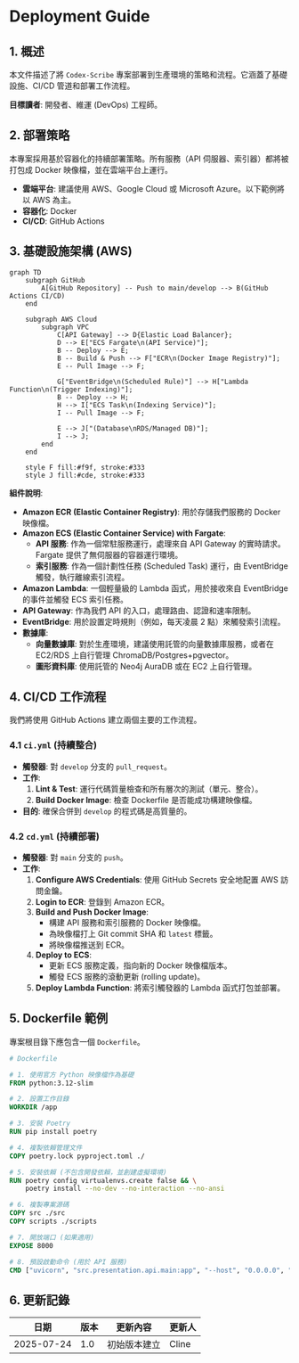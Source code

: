 # Deployment Guide

## 1. 概述

本文件描述了將 `Codex-Scribe` 專案部署到生產環境的策略和流程。它涵蓋了基礎設施、CI/CD 管道和部署工作流程。

**目標讀者**: 開發者、維運 (DevOps) 工程師。

## 2. 部署策略

本專案採用基於容器化的持續部署策略。所有服務（API 伺服器、索引器）都將被打包成 Docker 映像檔，並在雲端平台上運行。

- **雲端平台**: 建議使用 AWS、Google Cloud 或 Microsoft Azure。以下範例將以 AWS 為主。
- **容器化**: Docker
- **CI/CD**: GitHub Actions

## 3. 基礎設施架構 (AWS)

```mermaid
graph TD
    subgraph GitHub
        A[GitHub Repository] -- Push to main/develop --> B(GitHub Actions CI/CD)
    end

    subgraph AWS Cloud
        subgraph VPC
            C[API Gateway] --> D{Elastic Load Balancer};
            D --> E["ECS Fargate\n(API Service)"];
            B -- Deploy --> E;
            B -- Build & Push --> F["ECR\n(Docker Image Registry)"];
            E -- Pull Image --> F;
            
            G["EventBridge\n(Scheduled Rule)"] --> H["Lambda Function\n(Trigger Indexing)"];
            B -- Deploy --> H;
            H --> I["ECS Task\n(Indexing Service)"];
            I -- Pull Image --> F;

            E --> J["(Database\nRDS/Managed DB)"];
            I --> J;
        end
    end

    style F fill:#f9f, stroke:#333
    style J fill:#cde, stroke:#333
```

**組件說明**:

- **Amazon ECR (Elastic Container Registry)**: 用於存儲我們服務的 Docker 映像檔。
- **Amazon ECS (Elastic Container Service) with Fargate**:
    - **API 服務**: 作為一個常駐服務運行，處理來自 API Gateway 的實時請求。Fargate 提供了無伺服器的容器運行環境。
    - **索引服務**: 作為一個計劃性任務 (Scheduled Task) 運行，由 EventBridge 觸發，執行離線索引流程。
- **Amazon Lambda**: 一個輕量級的 Lambda 函式，用於接收來自 EventBridge 的事件並觸發 ECS 索引任務。
- **API Gateway**: 作為我們 API 的入口，處理路由、認證和速率限制。
- **EventBridge**: 用於設置定時規則（例如，每天凌晨 2 點）來觸發索引流程。
- **數據庫**:
    - **向量數據庫**: 對於生產環境，建議使用託管的向量數據庫服務，或者在 EC2/RDS 上自行管理 ChromaDB/Postgres+pgvector。
    - **圖形資料庫**: 使用託管的 Neo4j AuraDB 或在 EC2 上自行管理。

## 4. CI/CD 工作流程

我們將使用 GitHub Actions 建立兩個主要的工作流程。

### 4.1 `ci.yml` (持續整合)

- **觸發器**: 對 `develop` 分支的 `pull_request`。
- **工作**:
    1.  **Lint & Test**: 運行代碼質量檢查和所有層次的測試（單元、整合）。
    2.  **Build Docker Image**: 檢查 Dockerfile 是否能成功構建映像檔。
- **目的**: 確保合併到 `develop` 的程式碼是高質量的。

### 4.2 `cd.yml` (持續部署)

- **觸發器**: 對 `main` 分支的 `push`。
- **工作**:
    1.  **Configure AWS Credentials**: 使用 GitHub Secrets 安全地配置 AWS 訪問金鑰。
    2.  **Login to ECR**: 登錄到 Amazon ECR。
    3.  **Build and Push Docker Image**:
        - 構建 API 服務和索引服務的 Docker 映像檔。
        - 為映像檔打上 Git commit SHA 和 `latest` 標籤。
        - 將映像檔推送到 ECR。
    4.  **Deploy to ECS**:
        - 更新 ECS 服務定義，指向新的 Docker 映像檔版本。
        - 觸發 ECS 服務的滾動更新 (rolling update)。
    5.  **Deploy Lambda Function**: 將索引觸發器的 Lambda 函式打包並部署。

## 5. Dockerfile 範例

專案根目錄下應包含一個 `Dockerfile`。

```dockerfile
# Dockerfile

# 1. 使用官方 Python 映像檔作為基礎
FROM python:3.12-slim

# 2. 設置工作目錄
WORKDIR /app

# 3. 安裝 Poetry
RUN pip install poetry

# 4. 複製依賴管理文件
COPY poetry.lock pyproject.toml ./

# 5. 安裝依賴 (不包含開發依賴，並創建虛擬環境)
RUN poetry config virtualenvs.create false && \
    poetry install --no-dev --no-interaction --no-ansi

# 6. 複製專案源碼
COPY src ./src
COPY scripts ./scripts

# 7. 開放端口 (如果適用)
EXPOSE 8000

# 8. 預設啟動命令 (用於 API 服務)
CMD ["uvicorn", "src.presentation.api.main:app", "--host", "0.0.0.0", "--port", "8000"]
```

## 6. 更新記錄

| 日期       | 版本 | 更新內容           | 更新人 |
|------------|------|--------------------|--------|
| 2025-07-24 | 1.0  | 初始版本建立       | Cline  |
